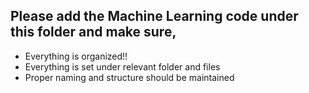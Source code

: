 ## Please add the Machine Learning code under this folder and make sure,

* Everything is organized!!
* Everything is set under relevant folder and files
* Proper naming and structure should be maintained
